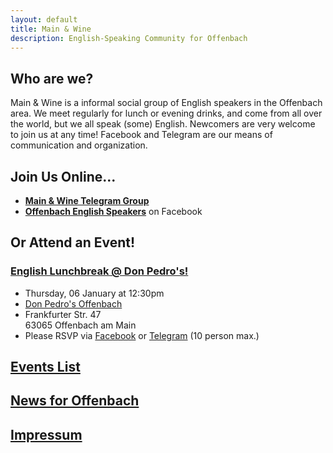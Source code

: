 ```yaml
---
layout: default
title: Main & Wine
description: English-Speaking Community for Offenbach
---
```

## Who are we?
Main & Wine is a informal social group of English speakers in the Offenbach area. We meet regularly for lunch or evening drinks, and come from all over the world, but we all speak (some) English. Newcomers are very welcome to join us at any time! Facebook and Telegram are our means of communication and organization. 

## Join Us Online...
- [**Main & Wine Telegram Group**](https://t.me/mainandwine)
- [**Offenbach English Speakers**](https://www.facebook.com/groups/offenbachenglishspeakers) on Facebook

## Or Attend an Event!
### [English Lunchbreak @ Don Pedro's!](https://mainandwine.eu/events_lunchbreak_2022-01-06)
  - Thursday, 06 January at 12:30pm
  - [Don Pedro's Offenbach](https://www.facebook.com/donpedroscoffee/)
  - Frankfurter Str. 47  
    63065 Offenbach am Main
  - Please RSVP via [Facebook](https://www.facebook.com/groups/offenbachenglishspeakers) or [Telegram](https://t.me/mainandwine) (10 person max.)

## [Events List](https://mainandwine.eu/events)

## [News for Offenbach](https://mainandwine.eu/news)

## [Impressum](https://mainandwine.eu/impressum)
